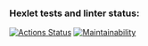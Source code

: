### Hexlet tests and linter status:
[![Actions Status](https://github.com/aleksmakhanoff/frontend-project-44/actions/workflows/hexlet-check.yml/badge.svg)](https://github.com/aleksmakhanoff/frontend-project-44/actions)
[![Maintainability](https://api.codeclimate.com/v1/badges/3e28edf8d830ca75bcd7/maintainability)](https://codeclimate.com/github/aleksmakhanoff/frontend-project-44/maintainability)